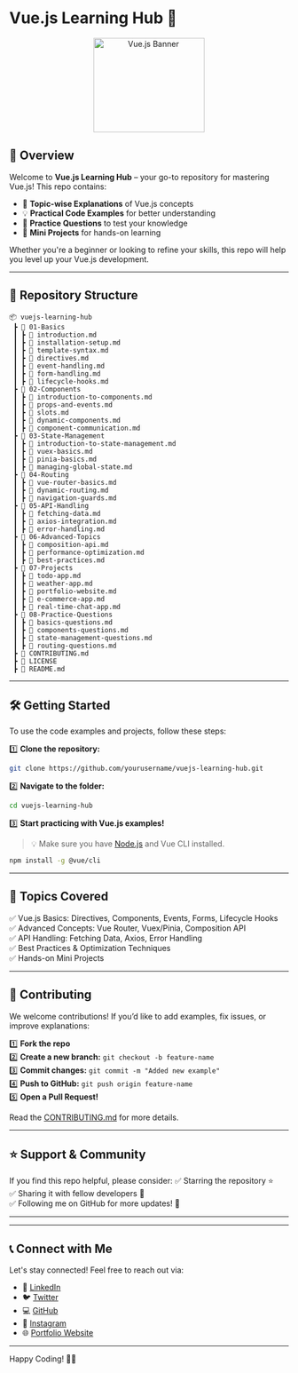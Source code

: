 # Vue.js Learning Hub 🚀

<p align="center">
  <img src="https://vuejs.org/images/logo.png" alt="Vue.js Banner" width="200" height="170">
</p>

## 📌 Overview
Welcome to **Vue.js Learning Hub** – your go-to repository for mastering Vue.js! This repo contains:
- 📖 **Topic-wise Explanations** of Vue.js concepts
- 💡 **Practical Code Examples** for better understanding
- 📝 **Practice Questions** to test your knowledge
- 🔨 **Mini Projects** for hands-on learning

Whether you're a beginner or looking to refine your skills, this repo will help you level up your Vue.js development.

---

## 📂 Repository Structure

```
📦 vuejs-learning-hub
 ┣ 📁 01-Basics
 ┃ ┣ 📄 introduction.md
 ┃ ┣ 📄 installation-setup.md
 ┃ ┣ 📄 template-syntax.md
 ┃ ┣ 📄 directives.md
 ┃ ┣ 📄 event-handling.md
 ┃ ┣ 📄 form-handling.md
 ┃ ┣ 📄 lifecycle-hooks.md
 ┣ 📁 02-Components
 ┃ ┣ 📄 introduction-to-components.md
 ┃ ┣ 📄 props-and-events.md
 ┃ ┣ 📄 slots.md
 ┃ ┣ 📄 dynamic-components.md
 ┃ ┣ 📄 component-communication.md
 ┣ 📁 03-State-Management
 ┃ ┣ 📄 introduction-to-state-management.md
 ┃ ┣ 📄 vuex-basics.md
 ┃ ┣ 📄 pinia-basics.md
 ┃ ┣ 📄 managing-global-state.md
 ┣ 📁 04-Routing
 ┃ ┣ 📄 vue-router-basics.md
 ┃ ┣ 📄 dynamic-routing.md
 ┃ ┣ 📄 navigation-guards.md
 ┣ 📁 05-API-Handling
 ┃ ┣ 📄 fetching-data.md
 ┃ ┣ 📄 axios-integration.md
 ┃ ┣ 📄 error-handling.md
 ┣ 📁 06-Advanced-Topics
 ┃ ┣ 📄 composition-api.md
 ┃ ┣ 📄 performance-optimization.md
 ┃ ┣ 📄 best-practices.md
 ┣ 📁 07-Projects
 ┃ ┣ 📄 todo-app.md
 ┃ ┣ 📄 weather-app.md
 ┃ ┣ 📄 portfolio-website.md
 ┃ ┣ 📄 e-commerce-app.md
 ┃ ┣ 📄 real-time-chat-app.md
 ┣ 📁 08-Practice-Questions
 ┃ ┣ 📄 basics-questions.md
 ┃ ┣ 📄 components-questions.md
 ┃ ┣ 📄 state-management-questions.md
 ┃ ┣ 📄 routing-questions.md
 ┣ 📄 CONTRIBUTING.md
 ┣ 📄 LICENSE
 ┣ 📄 README.md
```

---

## 🛠️ Getting Started
To use the code examples and projects, follow these steps:

1️⃣ **Clone the repository:**
```bash
git clone https://github.com/yourusername/vuejs-learning-hub.git
```

2️⃣ **Navigate to the folder:**
```bash
cd vuejs-learning-hub
```

3️⃣ **Start practicing with Vue.js examples!**

> 💡 Make sure you have [Node.js](https://nodejs.org/) and Vue CLI installed.

```bash
npm install -g @vue/cli
```

---

## 🚀 Topics Covered
✅ Vue.js Basics: Directives, Components, Events, Forms, Lifecycle Hooks  
✅ Advanced Concepts: Vue Router, Vuex/Pinia, Composition API  
✅ API Handling: Fetching Data, Axios, Error Handling  
✅ Best Practices & Optimization Techniques  
✅ Hands-on Mini Projects  

---

## 🤝 Contributing
We welcome contributions! If you’d like to add examples, fix issues, or improve explanations:

1️⃣ **Fork the repo**  
2️⃣ **Create a new branch:** `git checkout -b feature-name`  
3️⃣ **Commit changes:** `git commit -m "Added new example"`  
4️⃣ **Push to GitHub:** `git push origin feature-name`  
5️⃣ **Open a Pull Request!**  

Read the [CONTRIBUTING.md](./CONTRIBUTING.md) for more details.

---

## ⭐ Support & Community
If you find this repo helpful, please consider:
✅ Starring the repository ⭐  
✅ Sharing it with fellow developers 🔗  
✅ Following me on GitHub for more updates! 🙌

---


---

## 📞 Connect with Me
Let's stay connected! Feel free to reach out via:

- 💼 [LinkedIn](https://www.linkedin.com/in/waqas-khan10/)
- 🐦 [Twitter](https://twitter.com/yourprofile)
- 💻 [GitHub](https://github.com/Waqas-Khan-CodeCanvas)
- 📸 [Instagram](https://www.instagram.com/waqas.khan623/)
- 🌐 [Portfolio Website](https://www.linkedin.com/in/waqas-khan10)

---

Happy Coding! 💚🚀
